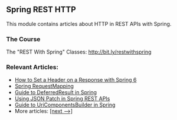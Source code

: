 ## Spring REST HTTP

This module contains articles about HTTP in REST APIs with Spring.

### The Course
The "REST With Spring" Classes: http://bit.ly/restwithspring

### Relevant Articles:

- [How to Set a Header on a Response with Spring 6](https://www.baeldung.com/spring-response-header)
- [Spring RequestMapping](https://www.baeldung.com/spring-requestmapping)
- [Guide to DeferredResult in Spring](https://www.baeldung.com/spring-deferred-result)
- [Using JSON Patch in Spring REST APIs](https://www.baeldung.com/spring-rest-json-patch)
- [Guide to UriComponentsBuilder in Spring](https://www.baeldung.com/spring-uricomponentsbuilder)
- More articles: [[next -->]](../spring-rest-http-2)
